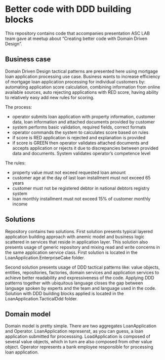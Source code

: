 # Better code with DDD building blocks

This repository contains code that accompanies presentation ASC LAB team gave at meetup about “Creating better code with Domain Driven Design”.

## Business case

Domain Driven Design tactical patterns are presented here using mortgage loan application processing use case.  Business wants to increase efficiency of mortgage loan application processing for individual customers by: automating application score calculation, combining information from online available sources, auto rejecting applications with RED score, having ability to relatively easy add new rules for scoring.

The process: 
* operator submits loan application with property information, customer data, loan information and attached documents provided by customer
* system performs basic validation, required fields, correct formats
* operator commands the system to calculates score based on rules
* if score is RED application is rejected and explanation is provided
* if score is GREEN then operator validates attached documents and accepts application or rejects it due to discrepancies between provided data and documents. System validates operator’s competence level

The rules:
* property value must not exceed requested loan amount
* customer age at the day of last loan installment must not exceed 65 years
* customer must not be registered debtor in national debtors registry system
* loan monthly installment must not exceed 15% of customer monthly income


## Solutions

Repository contains two solutions. First solution presents typical layered application building approach with anemic model and business logic scattered in services that reside in application layer. This solution also presents usage of generic repository and mixing read and write concerns in the same application service class. First solution is located in the LoanApplication.EnterpriseCake folder.

Second solution presents usage of DDD tactical patterns like: value objects, entities, repositories, factories, domain services and application services to achieve better readability and expressiveness of the code. Applying DDD patterns together with ubiquitous language closes the gap between language spoken by experts and the team and language used in the code.
Solution with DDD building blocks applied is located in the LoanApplication.TacticalDdd folder.


## Domain model
Domain model is pretty simple. There are two aggregates LoanApplication and Operator. LoanApplication represenst, as you can guess, a loan application submitted for processsing.
LoadApplication is composed of several value objects, which in turn are also composed from other value object.
Operator represents a bank employee responsible for processing loan application.

